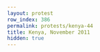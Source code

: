 ```yaml
---
layout: protest
row_index: 386
permalink: protests/kenya-44
title: Kenya, November 2011
hidden: true
---
```

